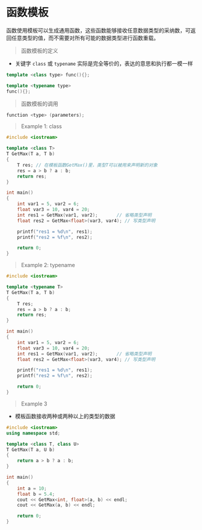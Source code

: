 
&emsp;
# 函数模板

函数使用模板可以生成通用函数，这些函数能够接收任意数据类型的采纳数，可返回任意类型的值，而不需要对所有可能的数据类型进行函数重载。

>函数模板的定义
- 关键字 `class` 或 `typename` 实际是完全等价的，表达的意思和执行都一模一样
```c++
template <class type> func(){};

template <typename type> 
func(){};
```

>函数模板的调用
```c++
function <type> (parameters);
```

>Example 1: class
```c++
#include <iostream>

template <class T> 
T GetMax(T a, T b)
{
    T res; // 在模板函数GetMax()里，类型T可以被用来声明新的对象
    res = a > b ? a : b;
    return res;
}

int main()
{
    int var1 = 5, var2 = 6;
    float var3 = 10, var4 = 20;
    int res1 = GetMax(var1, var2);       // 省略类型声明
    float res2 = GetMax<float>(var3, var4); // 写类型声明

    printf("res1 = %d\n", res1);
    printf("res2 = %f\n", res2);

    return 0;
}
```

>Example 2: typename
```c++
#include <iostream>

template <typename T> 
T GetMax(T a, T b)
{
    T res; 
    res = a > b ? a : b;
    return res;
}

int main()
{
    int var1 = 5, var2 = 6;
    float var3 = 10, var4 = 20;
    int res1 = GetMax(var1, var2);       // 省略类型声明
    float res2 = GetMax<float>(var3, var4); // 写类型声明

    printf("res1 = %d\n", res1);
    printf("res2 = %f\n", res2);

    return 0;
}
```


>Example 3
- 模板函数接收两种或两种以上的类型的数据
```c++
#include <iostream>
using namespace std;

template <class T, class U>
T GetMax(T a, U b)
{
    return a > b ? a : b;
}

int main()
{
    int a = 10;
    float b = 5.4;
    cout << GetMax<int, float>(a, b) << endl;
    cout << GetMax(a, b) << endl;

    return 0;
}
```

